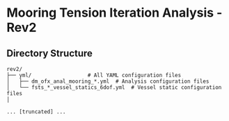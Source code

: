 # Mooring Tension Iteration Analysis - Rev2

## Directory Structure

```
rev2/
├── yml/                  # All YAML configuration files
│   ├── dm_ofx_anal_mooring_*.yml  # Analysis configuration files
│   └── fsts_*_vessel_statics_6dof.yml  # Vessel static configuration files
│

... [truncated] ...
